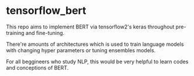 # tensorflow_bert
This repo aims to implement BERT via tensorflow2's keras throughout pre-training and fine-tuning.

There're amounts of architectures which is used to train language models with changing hyper parameters or tuning ensembles models. 

For all beggineers who study NLP, this would be very helpful to learn codes and conceptions of BERT.
